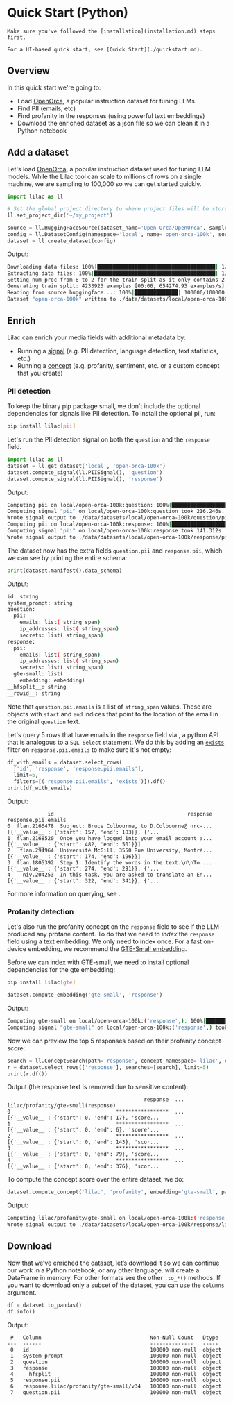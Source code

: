 # Quick Start (Python)

```{tip}
Make sure you've followed the [installation](installation.md) steps first.
```

```{note}
For a UI-based quick start, see [Quick Start](./quickstart.md).
```

## Overview

In this quick start we're going to:

- Load [OpenOrca](https://huggingface.co/datasets/Open-Orca/OpenOrca), a popular instruction dataset
  for tuning LLMs.
- Find PII (emails, etc)
- Find profanity in the responses (using powerful text embeddings)
- Download the enriched dataset as a json file so we can clean it in a Python notebook

## Add a dataset

Let's load [OpenOrca](https://huggingface.co/datasets/Open-Orca/OpenOrca), a popular instruction
dataset used for tuning LLM models. While the Lilac tool can scale to millions of rows on a single
machine, we are sampling to 100,000 so we can get started quickly.

```python
import lilac as ll

# Set the global project directory to where project files will be stored.
ll.set_project_dir('~/my_project')

source = ll.HuggingFaceSource(dataset_name='Open-Orca/OpenOrca', sample_size=100_000)
config = ll.DatasetConfig(namespace='local', name='open-orca-100k', source=source)
dataset = ll.create_dataset(config)
```

Output:

```sh
Downloading data files: 100%|██████████████████████████████████████| 1/1 [05:14<00:00, 314.85s/it]
Extracting data files: 100%|███████████████████████████████████████| 1/1 [00:00<00:00, 318.98it/s]
Setting num_proc from 8 to 2 for the train split as it only contains 2 shards.
Generating train split: 4233923 examples [00:06, 654274.93 examples/s]
Reading from source huggingface...: 100%|██████████████| 100000/100000 [00:03<00:00, 30124.10it/s]
Dataset "open-orca-100k" written to ./data/datasets/local/open-orca-100k
```

## Enrich

Lilac can enrich your media fields with additional metadata by:

- Running a [signal](../signals/signals.md) (e.g. PII detection, language detection, text
  statistics, etc.)
- Running a [concept](../concepts/concepts.md) (e.g. profanity, sentiment, etc. or a custom concept
  that you create)

### PII detection

To keep the binary pip package small, we don't include the optional dependencies for signals like
PII detection. To install the optional pii, run:

```sh
pip install lilac[pii]
```

Let's run the PII detection signal on both the `question` and the `response` field.

```python
import lilac as ll
dataset = ll.get_dataset('local', 'open-orca-100k')
dataset.compute_signal(ll.PIISignal(), 'question')
dataset.compute_signal(ll.PIISignal(), 'response')
```

Output:

```sh
Computing pii on local/open-orca-100k:question: 100%|█████████████████████████████████████| 100000/100000 [03:36<00:00, 462.62it/s]
Computing signal "pii" on local/open-orca-100k:question took 216.246s.
Wrote signal output to ./data/datasets/local/open-orca-100k/question/pii
Computing pii on local/open-orca-100k:response: 100%|█████████████████████████████████████| 100000/100000 [02:21<00:00, 708.04it/s]
Computing signal "pii" on local/open-orca-100k:response took 141.312s.
Wrote signal output to ./data/datasets/local/open-orca-100k/response/pii
```

The dataset now has the extra fields `question.pii` and `response.pii`, which we can see by printing
the entire schema:

```py
print(dataset.manifest().data_schema)
```

Output:

```sh
id: string
system_prompt: string
question:
  pii:
    emails: list( string_span)
    ip_addresses: list( string_span)
    secrets: list( string_span)
response:
  pii:
    emails: list( string_span)
    ip_addresses: list( string_span)
    secrets: list( string_span)
  gte-small: list(
    embedding: embedding)
__hfsplit__: string
__rowid__: string
```

Note that `question.pii.emails` is a list of `string_span` values. These are objects with `start`
and `end` indices that point to the location of the email in the original `question` text.

Let's query 5 rows that have emails in the `response` field via [](#Dataset.select_rows), a python
API that is analogous to a `SQL Select` statement. We do this by adding an [`exists`](#Filter.op)
filter on `response.pii.emails` to make sure it's not empty:

```py
df_with_emails = dataset.select_rows(
  ['id', 'response', 'response.pii.emails'],
  limit=5,
  filters=[('response.pii.emails', 'exists')]).df()
print(df_with_emails)
```

Output:

```
             id                                           response                                response.pii.emails
0  flan.2166478  Subject: Bruce Colbourne, to D.Colbourne@ nrc-...  [{'__value__': {'start': 157, 'end': 183}}, {'...
1  flan.2168520  Once you have logged into your email account a...        [{'__value__': {'start': 482, 'end': 501}}]
2   flan.294964  Université McGill, 3550 Rue University, Montré...        [{'__value__': {'start': 174, 'end': 196}}]
3  flan.1805392  Step 1: Identify the words in the text.\n\nTo ...  [{'__value__': {'start': 274, 'end': 291}}, {'...
4    niv.204253  In this task, you are asked to translate an En...  [{'__value__': {'start': 322, 'end': 341}}, {'...
```

For more information on querying, see [](#Dataset.select_rows).

### Profanity detection

Let's also run the profanity concept on the `response` field to see if the LLM produced any profane
content. To do that we need to _index_ the `response` field using a text embedding. We only need to
index once. For a fast on-device embedding, we recommend the
[GTE-Small embedding](https://huggingface.co/thenlper/gte-small).

Before we can index with GTE-small, we need to install optional dependencies for the gte embedding:

```sh
pip install lilac[gte]
```

```py
dataset.compute_embedding('gte-small', 'response')
```

Output:

```sh
Computing gte-small on local/open-orca-100k:('response',): 100%|█████████████████████████████████████| 100000/100000 [17:59<00:00, 92.67it/s]
Computing signal "gte-small" on local/open-orca-100k:('response',) took 1079.260s.
```

Now we can preview the top 5 responses based on their profanity concept score:

```py
search = ll.ConceptSearch(path='response', concept_namespace='lilac', concept_name='profanity', embedding='gte-small')
r = dataset.select_rows(['response'], searches=[search], limit=5)
print(r.df())
```

Output (the response text is removed due to sensitive content):

```
                                            response  ...                lilac/profanity/gte-small(response)
0                                  *****************  ...  [{'__value__': {'start': 0, 'end': 17}, 'score...
1                                  *****************  ...  [{'__value__': {'start': 0, 'end': 6}, 'score'...
2                                  *****************  ...  [{'__value__': {'start': 0, 'end': 143}, 'scor...
3                                  *****************  ...  [{'__value__': {'start': 0, 'end': 79}, 'score...
4                                  *****************  ...  [{'__value__': {'start': 0, 'end': 376}, 'scor...
```

To compute the concept score over the entire dataset, we do:

```py
dataset.compute_concept('lilac', 'profanity', embedding='gte-small', path='response')
```

Output:

```sh
Computing lilac/profanity/gte-small on local/open-orca-100k:('response',): 100%|█████████████████████████████████▉| 100000/100000 [00:10<00:00, 9658.80it/s]
Wrote signal output to ./data/datasets/local/open-orca-100k/response/lilac/profanity/gte-small/v34
```

## Download

Now that we’ve enriched the dataset, let’s download it so we can continue our work in a Python
notebook, or any other language. [](#Dataset.to_pandas) will create a DataFrame in memory. For other
formats see the other `.to_*()`[](#Dataset) methods. If you want to download only a subset of the
dataset, you can use the `columns` argument.

```py
df = dataset.to_pandas()
df.info()
```

Output:

```
 #   Column                                   Non-Null Count   Dtype
---  ------                                   --------------   -----
 0   id                                       100000 non-null  object
 1   system_prompt                            100000 non-null  object
 2   question                                 100000 non-null  object
 3   response                                 100000 non-null  object
 4   __hfsplit__                              100000 non-null  object
 5   response.pii                             100000 non-null  object
 6   response.lilac/profanity/gte-small/v34   100000 non-null  object
 7   question.pii                             100000 non-null  object
```

